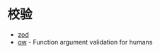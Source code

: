 # 校验

- [zod](https://github.com/colinhacks/zod)
- [ow](https://github.com/sindresorhus/ow) - Function argument validation for humans
